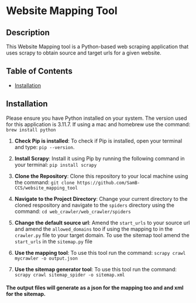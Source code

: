 # Website Mapping Tool

## Description

This Website Mapping tool is a Python-based web scraping application that uses scrapy to obtain source and target urls for a given website.

## Table of Contents

- [Installation](#installation)

## Installation

Please ensure you have Python installed on your system. The version used for this application is 3.11.7. If using a mac and homebrew use the command: `brew install python`

1. **Check Pip is installed**: To check if Pip is installed, open your terminal and type: `pip --version`.

2. **Install Scrapy**: Install it using Pip by running the following command in your terminal: `pip install scrapy`
 
3. **Clone the Repository**: Clone this repository to your local machine using the command: `git clone https://github.com/SamB-CCS/website_mapping_tool` 

4. **Navigate to the Project Directory**: Change your current directory to the cloned respository and navigate to the `spiders` directory using the command: `cd web_crawler/web_crawler/spiders`

5. **Change the default source url**: Amend the `start_urls` to your source url and amend the `allowed_domains` too if using the mapping to in the `crawler.py` file to your target domain. To use the sitemap tool amend the `start_urls` in the `sitemap.py` file

6. **Use the mapping tool**: To use this tool run the command: `scrapy crawl mycrawler -o output.json`

7. **Use the sitemap generator tool**: To use this tool run the command: `scrapy crawl sitemap_spider -o sitemap.xml`

#### The output files will generate as a json for the mapping too and and xml for the sitemap. 


